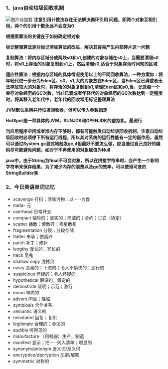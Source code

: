 ### 1、java自动垃圾回收机制
![图片待加载](https://segmentfault.com/img/remote/1460000038256036)
**注意引用计数法存在无法解决循环引用
问题，即两个对象互相引用，两个的引用个数永远不会变为0**

**根搜索算法的关键在于如何确定根对象**

**标记整理算法是对标记清除算法的改进，解决其容易产生内部碎片这一问题**

**复制算法：将内存区域分成两块s0和s1,创建的对象存储在s0上，当需要清理s0时，将s0上存活的对象复制到s1上，然后清理s0,适合于对象存活时间短的区域**

**适应性算法：根据内存区域的具体情况使用以上的不同回收算法，一种方案如：将年轻代进一步分为Eden区、s0、s1,大的对象放在Eden区，当Eden区已满或者无法存放较大的对象时，将存活的对象复制到s1,清理Eden区和s0,当，记录每一个幸存对象经历的GC次数，当s1已满或者年轻代的对象经历的GC次数达到一定程度时，将其移入老年代中，老年代的回收常用标记整理算法**

**JVM默认采用并行垃圾回收器，但可以传入参数指定**

**HotSpot是一种具体的JVM，SUNJDK和OPENJDK的虚拟机，最流行**

**当应用程序空闲或者堆内存不够时，都有可能触发自动垃圾回收机制，注意自动垃圾回收时必须停下所有运行线程，所以其对系统的运行性能有一定的副作用，虽然可以通过System.gc显式地触发gc,d但最好不要怎么做，应当通过自己良好的编码尽可能避免问题，如对于不再使用的对象赋值为Null**

**java中，由于String为final不可变对象，所以在拼接字符串时，会产生一个新的字符串来保存结果，为了减少内存的浪费以及gc的效率，可以使用可变的StringBuilder类**

### 2、今日英语单词记忆
- scavenge  打扫；清除污物；以······为食
- meta-    元
- overhead 日常开支
- compact 袖珍的；坚实的；简洁的；合约；订立（协定）
- scatter 播散；使散开；零星散布
- fragmentation 分裂；分段存储
- flatter 奉承；使高兴
- patch 补丁；修补
- lengthy 漫长的；冗长的
- heck  见鬼
- shallow copy 浅拷贝
- nasty 恶毒的；下流的；令人不愉快的；恶行的
- suspicious 怀疑的；令人怀疑的
- hypothetical 假设的，假定的
- demostrate 证明；示范；游行
- mono 单向的
- advent 问世；降临
- symbiosis 合作关系
- semantic 语义的
- reinstated 回复；复职
- legitimate 合理的；合法的
- audible 听得见的
- manufacture （用机器）生产，制造
- manifest 显示；把······列入清单；明显的
- synonym/antonym 近义词/反义词
- encryption/decryption 加密/解密
- symmetric 对称的


